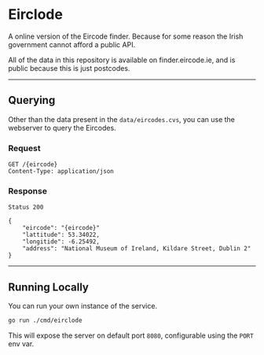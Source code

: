 # Eirclode

A online version of the Eircode finder. Because for some reason the Irish
government cannot afford a public API.

All of the data in this repository is available on finder.eircode.ie, and is
public because this is just postcodes.

---

## Querying

Other than the data present in the `data/eircodes.cvs`, you can use the webserver
to query the Eircodes.

### Request

```text
GET /{eircode}
Content-Type: application/json
```

### Response

```text
Status 200

{
    "eircode": "{eircode}"
    "lattitude": 53.34022,
    "longitide": -6.25492,
    "address": "National Museum of Ireland, Kildare Street, Dublin 2"
}
```

---

## Running Locally

You can run your own instance of the service.

```sh
go run ./cmd/eirclode
```

This will expose the server on default port `8080`, configurable using the `PORT` env var.
